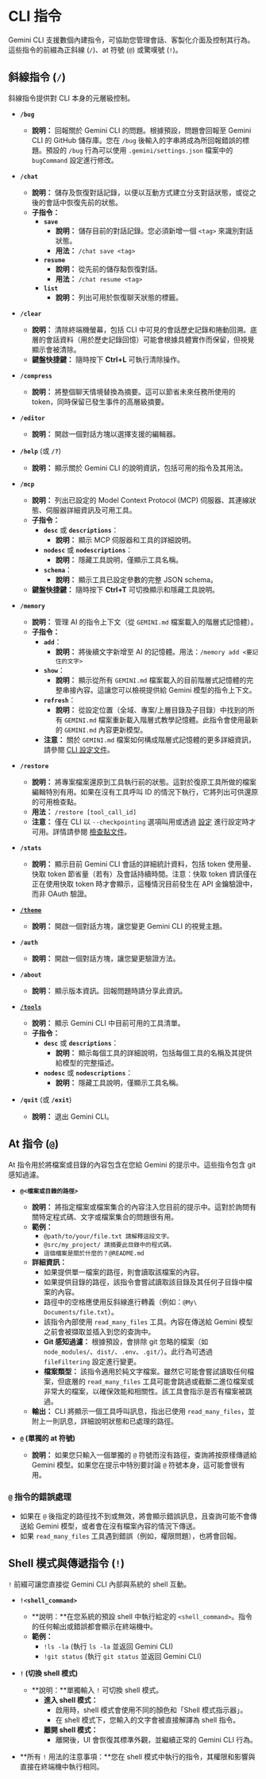 # CLI 指令

Gemini CLI 支援數個內建指令，可協助您管理會話、客製化介面及控制其行為。這些指令的前綴為正斜線 (`/`)、at 符號 (`@`) 或驚嘆號 (`!`)。

## 斜線指令 (`/`)

斜線指令提供對 CLI 本身的元層級控制。

- **`/bug`**
  - **說明：** 回報關於 Gemini CLI 的問題。根據預設，問題會回報至 Gemini CLI 的 GitHub 儲存庫。您在 `/bug` 後輸入的字串將成為所回報錯誤的標題。預設的 `/bug` 行為可以使用 `.gemini/settings.json` 檔案中的 `bugCommand` 設定進行修改。

- **`/chat`**
  - **說明：** 儲存及恢復對話記錄，以便以互動方式建立分支對話狀態，或從之後的會話中恢復先前的狀態。
  - **子指令：**
    - **`save`**
      - **說明：** 儲存目前的對話記錄。您必須新增一個 `<tag>` 來識別對話狀態。
      - **用法：** `/chat save <tag>`
    - **`resume`**
      - **說明：** 從先前的儲存點恢復對話。
      - **用法：** `/chat resume <tag>`
    - **`list`**
      - **說明：** 列出可用於恢復聊天狀態的標籤。

- **`/clear`**
  - **說明：** 清除終端機螢幕，包括 CLI 中可見的會話歷史記錄和捲動回溯。底層的會話資料（用於歷史記錄回憶）可能會根據具體實作而保留，但視覺顯示會被清除。
  - **鍵盤快捷鍵：** 隨時按下 **Ctrl+L** 可執行清除操作。

- **`/compress`**
  - **說明：** 將整個聊天情境替換為摘要。這可以節省未來任務所使用的 token，同時保留已發生事件的高層級摘要。

- **`/editor`**
  - **說明：** 開啟一個對話方塊以選擇支援的編輯器。

- **`/help`** (或 **`/?`**)
  - **說明：** 顯示關於 Gemini CLI 的說明資訊，包括可用的指令及其用法。

- **`/mcp`**
  - **說明：** 列出已設定的 Model Context Protocol (MCP) 伺服器、其連線狀態、伺服器詳細資訊及可用工具。
  - **子指令：**
    - **`desc`** 或 **`descriptions`**：
      - **說明：** 顯示 MCP 伺服器和工具的詳細說明。
    - **`nodesc`** 或 **`nodescriptions`**：
      - **說明：** 隱藏工具說明，僅顯示工具名稱。
    - **`schema`**：
      - **說明：** 顯示工具已設定參數的完整 JSON schema。
  - **鍵盤快捷鍵：** 隨時按下 **Ctrl+T** 可切換顯示和隱藏工具說明。

- **`/memory`**
  - **說明：** 管理 AI 的指令上下文（從 `GEMINI.md` 檔案載入的階層式記憶體）。
  - **子指令：**
    - **`add`**：
      - **說明：** 將後續文字新增至 AI 的記憶體。用法：`/memory add <要記住的文字>`
    - **`show`**：
      - **說明：** 顯示從所有 `GEMINI.md` 檔案載入的目前階層式記憶體的完整串接內容。這讓您可以檢視提供給 Gemini 模型的指令上下文。
    - **`refresh`**：
      - **說明：** 從設定位置（全域、專案/上層目錄及子目錄）中找到的所有 `GEMINI.md` 檔案重新載入階層式教學記憶體。此指令會使用最新的 `GEMINI.md` 內容更新模型。
    - **注意：** 關於 `GEMINI.md` 檔案如何構成階層式記憶體的更多詳細資訊，請參閱 [CLI 設定文件](./configuration.md#4-geminimd-files-hierarchical-instructional-context)。

- **`/restore`**
  - **說明：** 將專案檔案還原到工具執行前的狀態。這對於復原工具所做的檔案編輯特別有用。如果在沒有工具呼叫 ID 的情況下執行，它將列出可供還原的可用檢查點。
  - **用法：** `/restore [tool_call_id]`
  - **注意：** 僅在 CLI 以 `--checkpointing` 選項叫用或透過 [設定](./configuration.md) 進行設定時才可用。詳情請參閱 [檢查點文件](../checkpointing.md)。

- **`/stats`**
  - **說明：** 顯示目前 Gemini CLI 會話的詳細統計資料，包括 token 使用量、快取 token 節省量（若有）及會話持續時間。注意：快取 token 資訊僅在正在使用快取 token 時才會顯示，這種情況目前發生在 API 金鑰驗證中，而非 OAuth 驗證。

- [**`/theme`**](./themes.md)
  - **說明：** 開啟一個對話方塊，讓您變更 Gemini CLI 的視覺主題。

- **`/auth`**
  - **說明：** 開啟一個對話方塊，讓您變更驗證方法。

- **`/about`**
  - **說明：** 顯示版本資訊。回報問題時請分享此資訊。

- [**`/tools`**](../tools/index.md)
  - **說明：** 顯示 Gemini CLI 中目前可用的工具清單。
  - **子指令：**
    - **`desc`** 或 **`descriptions`**：
      - **說明：** 顯示每個工具的詳細說明，包括每個工具的名稱及其提供給模型的完整描述。
    - **`nodesc`** 或 **`nodescriptions`**：
      - **說明：** 隱藏工具說明，僅顯示工具名稱。

- **`/quit`** (或 **`/exit`**)
  - **說明：** 退出 Gemini CLI。

## At 指令 (`@`)

At 指令用於將檔案或目錄的內容包含在您給 Gemini 的提示中。這些指令包含 git 感知過濾。

- **`@<檔案或目錄的路徑>`**
  - **說明：** 將指定檔案或檔案集合的內容注入您目前的提示中。這對於詢問有關特定程式碼、文字或檔案集合的問題很有用。
  - **範例：**
    - `@path/to/your/file.txt 請解釋這段文字。`
    - `@src/my_project/ 請摘要此目錄中的程式碼。`
    - `這個檔案是關於什麼的？@README.md`
  - **詳細資訊：**
    - 如果提供單一檔案的路徑，則會讀取該檔案的內容。
    - 如果提供目錄的路徑，該指令會嘗試讀取該目錄及其任何子目錄中檔案的內容。
    - 路徑中的空格應使用反斜線進行轉義（例如：`@My\ Documents/file.txt`）。
    - 該指令內部使用 `read_many_files` 工具。內容在傳送給 Gemini 模型之前會被擷取並插入到您的查詢中。
    - **Git 感知過濾：** 根據預設，會排除 git 忽略的檔案（如 `node_modules/`、`dist/`、`.env`、`.git/`）。此行為可透過 `fileFiltering` 設定進行變更。
    - **檔案類型：** 該指令適用於純文字檔案。雖然它可能會嘗試讀取任何檔案，但底層的 `read_many_files` 工具可能會跳過或截斷二進位檔案或非常大的檔案，以確保效能和相關性。該工具會指示是否有檔案被跳過。
  - **輸出：** CLI 將顯示一個工具呼叫訊息，指出已使用 `read_many_files`，並附上一則訊息，詳細說明狀態和已處理的路徑。

- **`@` (單獨的 at 符號)**
  - **說明：** 如果您只輸入一個單獨的 `@` 符號而沒有路徑，查詢將按原樣傳遞給 Gemini 模型。如果您在提示中特別要討論 `@` 符號本身，這可能會很有用。

### `@` 指令的錯誤處理

- 如果在 `@` 後指定的路徑找不到或無效，將會顯示錯誤訊息，且查詢可能不會傳送給 Gemini 模型，或者會在沒有檔案內容的情況下傳送。
- 如果 `read_many_files` 工具遇到錯誤（例如，權限問題），也將會回報。

## Shell 模式與傳遞指令 (`!`)

`!` 前綴可讓您直接從 Gemini CLI 內部與系統的 shell 互動。

- **`!<shell_command>`**
  - **說明：**在您系統的預設 shell 中執行給定的 `<shell_command>`。指令的任何輸出或錯誤都會顯示在終端機中。
  - **範例：**
    - `!ls -la` (執行 `ls -la` 並返回 Gemini CLI)
    - `!git status` (執行 `git status` 並返回 Gemini CLI)

- **`!` (切換 shell 模式)**
  - **說明：**單獨輸入 `!` 可切換 shell 模式。
    - **進入 shell 模式：**
      - 啟用時，shell 模式會使用不同的顏色和「Shell 模式指示器」。
      - 在 shell 模式下，您輸入的文字會被直接解譯為 shell 指令。
    - **離開 shell 模式：**
      - 離開後，UI 會恢復其標準外觀，並繼續正常的 Gemini CLI 行為。

- **所有 `!` 用法的注意事項：**您在 shell 模式中執行的指令，其權限和影響與直接在終端機中執行相同。